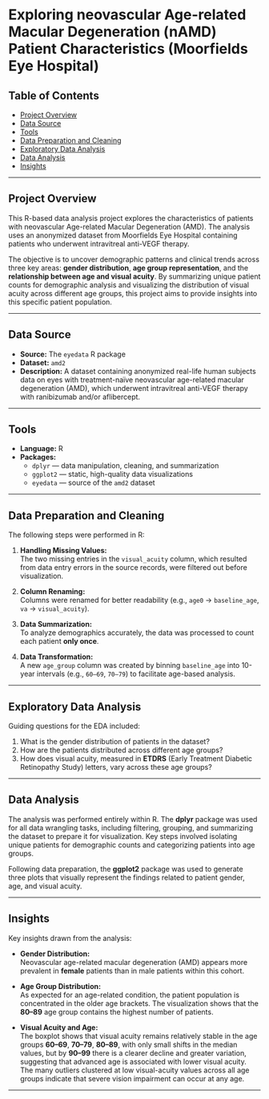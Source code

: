 # Exploring neovascular Age-related Macular Degeneration (nAMD) Patient Characteristics (Moorfields Eye Hospital) 

## Table of Contents
- [Project Overview](#project-overview)
- [Data Source](#data-source)
- [Tools](#tools)
- [Data Preparation and Cleaning](#data-preparation-and-cleaning)
- [Exploratory Data Analysis](#exploratory-data-analysis)
- [Data Analysis](#data-analysis)
- [Insights](#insights)


---

## Project Overview
This R-based data analysis project explores the characteristics of patients with neovascular Age-related Macular Degeneration (AMD). The analysis uses an anonymized dataset from Moorfields Eye Hospital containing patients who underwent intravitreal anti-VEGF therapy.

The objective is to uncover demographic patterns and clinical trends across three key areas: **gender distribution**, **age group representation**, and the **relationship between age and visual acuity**. By summarizing unique patient counts for demographic analysis and visualizing the distribution of visual acuity across different age groups, this project aims to provide insights into this specific patient population.

---

## Data Source
- **Source:** The `eyedata` R package  
- **Dataset:** `amd2`  
- **Description:** A dataset containing anonymized real-life human subjects data on eyes with treatment-naïve neovascular age-related macular degeneration (AMD), which underwent intravitreal anti-VEGF therapy with ranibizumab and/or aflibercept.

---

## Tools
- **Language:** R
- **Packages:**
  - `dplyr` — data manipulation, cleaning, and summarization
  - `ggplot2` — static, high-quality data visualizations
  - `eyedata` — source of the `amd2` dataset

---

## Data Preparation and Cleaning
The following steps were performed in R:

1. **Handling Missing Values:**  
   The two missing entries in the `visual_acuity` column, which resulted from data entry errors in the source records, were filtered out before visualization.

2. **Column Renaming:**  
   Columns were renamed for better readability (e.g., `age0` → `baseline_age`, `va` → `visual_acuity`).

3. **Data Summarization:**  
   To analyze demographics accurately, the data was processed to count each patient **only once**.

4. **Data Transformation:**  
   A new `age_group` column was created by binning `baseline_age` into 10-year intervals (e.g., `60–69`, `70–79`) to facilitate age-based analysis.

---

## Exploratory Data Analysis
Guiding questions for the EDA included:

1. What is the gender distribution of patients in the dataset?  
2. How are the patients distributed across different age groups?  
3. How does visual acuity, measured in **ETDRS** (Early Treatment Diabetic Retinopathy Study) letters, vary across these age groups?

---

## Data Analysis
The analysis was performed entirely within R. The **dplyr** package was used for all data wrangling tasks, including filtering, grouping, and summarizing the dataset to prepare it for visualization. Key steps involved isolating unique patients for demographic counts and categorizing patients into age groups.

Following data preparation, the **ggplot2** package was used to generate three plots that visually represent the findings related to patient gender, age, and visual acuity.

---

## Insights
Key insights drawn from the analysis:

- **Gender Distribution:**  
  Neovascular age-related macular degeneration (AMD) appears more prevalent in **female** patients than in male patients within this cohort.

- **Age Group Distribution:**  
  As expected for an age-related condition, the patient population is concentrated in the older age brackets. The visualization shows that the **80–89** age group contains the highest number of patients.

- **Visual Acuity and Age:**  
  The boxplot shows that visual acuity remains relatively stable in the age groups **60–69**, **70–79**, **80–89**, with only small shifts in the median values, but by **90–99** there is a clearer decline and greater variation, suggesting that advanced age is associated with lower visual acuity. The many outliers clustered at low visual-acuity values across all age groups indicate that severe vision impairment can occur at any age.

---
